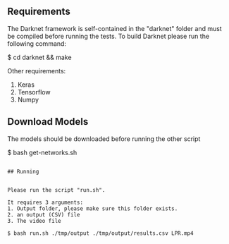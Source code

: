

## Requirements

The Darknet framework is self-contained in the "darknet" folder and must be compiled before running the tests. To build Darknet please run the following command:

$ cd darknet && make

Other requirements:
1. Keras
2. Tensorflow
3. Numpy

## Download Models

The models should be downloaded before running the other script

$ bash get-networks.sh
```

## Running


Please run the script "run.sh".

It requires 3 arguments:
1. Output folder, please make sure this folder exists.
2. an output (CSV) file
3. The video file

$ bash run.sh ./tmp/output ./tmp/output/results.csv LPR.mp4
